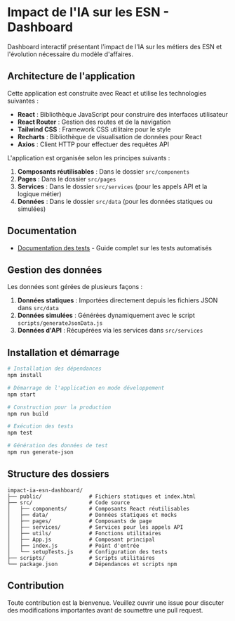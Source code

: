 # Impact de l'IA sur les ESN - Dashboard

Dashboard interactif présentant l'impact de l'IA sur les métiers des ESN et l'évolution nécessaire du modèle d'affaires.

## Architecture de l'application

Cette application est construite avec React et utilise les technologies suivantes :

- **React** : Bibliothèque JavaScript pour construire des interfaces utilisateur
- **React Router** : Gestion des routes et de la navigation
- **Tailwind CSS** : Framework CSS utilitaire pour le style
- **Recharts** : Bibliothèque de visualisation de données pour React
- **Axios** : Client HTTP pour effectuer des requêtes API

L'application est organisée selon les principes suivants :

1. **Composants réutilisables** : Dans le dossier `src/components`
2. **Pages** : Dans le dossier `src/pages`
3. **Services** : Dans le dossier `src/services` (pour les appels API et la logique métier)
4. **Données** : Dans le dossier `src/data` (pour les données statiques ou simulées)

## Documentation

- [Documentation des tests](./docs/testing/index.md) - Guide complet sur les tests automatisés

## Gestion des données

Les données sont gérées de plusieurs façons :

1. **Données statiques** : Importées directement depuis les fichiers JSON dans `src/data`
2. **Données simulées** : Générées dynamiquement avec le script `scripts/generateJsonData.js`
3. **Données d'API** : Récupérées via les services dans `src/services`

## Installation et démarrage

```bash
# Installation des dépendances
npm install

# Démarrage de l'application en mode développement
npm start

# Construction pour la production
npm run build

# Exécution des tests
npm test

# Génération des données de test
npm run generate-json
```

## Structure des dossiers

```
impact-ia-esn-dashboard/
├── public/               # Fichiers statiques et index.html
├── src/                  # Code source
│   ├── components/       # Composants React réutilisables
│   ├── data/             # Données statiques et mocks
│   ├── pages/            # Composants de page
│   ├── services/         # Services pour les appels API
│   ├── utils/            # Fonctions utilitaires
│   ├── App.js            # Composant principal
│   ├── index.js          # Point d'entrée
│   └── setupTests.js     # Configuration des tests
├── scripts/              # Scripts utilitaires
└── package.json          # Dépendances et scripts npm
```

## Contribution

Toute contribution est la bienvenue. Veuillez ouvrir une issue pour discuter des modifications importantes avant de soumettre une pull request.